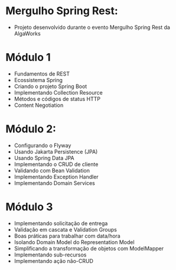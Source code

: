 # Mergulho Spring Rest:
* Projeto desenvolvido durante o evento Mergulho Spring Rest da AlgaWorks

# Módulo 1
* Fundamentos de REST
* Ecossistema Spring
* Criando o projeto Spring Boot
* Implementando Collection Resource
* Métodos e códigos de status HTTP
* Content Negotiation


# Módulo 2:
* Configurando o Flyway
* Usando Jakarta Persistence (JPA)
* Usando Spring Data JPA
* Implementando o CRUD de cliente
* Validando com Bean Validation
* Implementando Exception Handler
* Implementando Domain Services

# Módulo 3
* Implementando solicitação de entrega
* Validação em cascata e Validation Groups
* Boas práticas para trabalhar com data/hora
* Isolando Domain Model do Representation Model
* Simplificando a transformação de objetos com ModelMapper
* Implementando sub-recursos
* Implementando ação não-CRUD